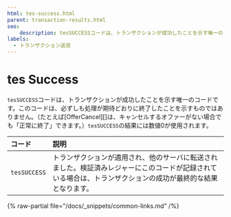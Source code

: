 ```yaml
---
html: tes-success.html
parent: transaction-results.html
seo:
    description: tesSUCCESSコードは、トランザクションが成功したことを示す唯一のコードです。
labels:
  - トランザクション送信
---
```

# tes Success

`tesSUCCESS`コードは、トランザクションが成功したことを示す唯一のコードです。このコードは、必ずしも処理が期待どおりに終了したことを示すものではありません。（たとえば[OfferCancel][]は、キャンセルするオファーがない場合でも「正常に終了」できます。）`tesSUCCESS`の結果には数値0が使用されます。

| コード       | 説明                                                     |
|:-----------|:----------------------------------------------------------------|
| `tesSUCCESS` | トランザクションが適用され、他のサーバに転送されました。検証済みレジャーにこのコードが記録されている場合は、トランザクションの成功が最終的な結果となります。 |

{% raw-partial file="/docs/_snippets/common-links.md" /%}
